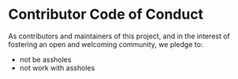 # Contributor Code of Conduct

As contributors and maintainers of this project, and in the interest of
fostering an open and welcoming community, we pledge to:

- not be assholes
- not work with assholes
